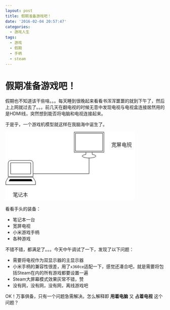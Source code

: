 ```yaml
---
layout: post
title: 假期准备游戏吧！
date: '2016-02-04 20:57:47'
categories:
  - 游戏人生
tags:
  - 游戏
  - 假期
  - 手柄
  - steam
---
```


# 假期准备游戏吧！

假期也不知道该干些啥。。。每天睡到很晚起来看看书浑浑噩噩的就到下午了，然后上上网就过去了。。。前几天在翻电视的时候无意中发现电视与电视盒连接居然用的是HDMI线，突然想到能否将电脑和电视连接起来。

于是乎，一个游戏机模型就这样在我脑海中诞生了。

![游戏模型](./1.jpg)

看看手头的装备：

+ 笔记本一台
+ 宽屏电视
+ 小米游戏手柄
+ 各种游戏

不错不错，都满足了。。。今天中午调试了一下，发现了以下问题：

+ 需要将电视作为双显示器的主显示器
+ 小米手柄的兼容性很差，用了`x360ce`适配一下，感觉还凑合吧，就是需要将包括Steam在内的所有游戏都要设置一遍
+ Steam大屏幕模式效果灰常不错，赞
+ 没有网，没有网，没有网，离线游戏吧

OK！万事俱备，只有一个问题急需解决。怎么解释即 **用着电脑** 又 **占着电视** 这个问题？
